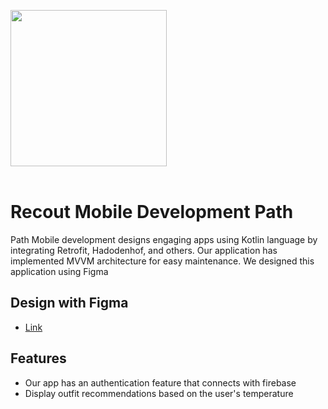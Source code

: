 <img src="https://github.com/C241-PS139/Recout-ML/blob/main/image/Logo%20Recout.jpg?raw=true" width="250" height="250"><br /><br />
# Recout Mobile Development Path

Path Mobile development designs engaging apps using Kotlin language by integrating Retrofit, Hadodenhof, and others. Our application has implemented MVVM architecture for easy maintenance. We designed this application using Figma

## Design with Figma
- [Link](https://www.figma.com/design/HKI8Vd0aAt8hIjIIbGIhtG/Untitled?node-id=5-13&t=dSgqoK40OzkJ4C6F-0)

## Features
- Our app has an authentication feature that connects with firebase
- Display outfit recommendations based on the user's temperature
